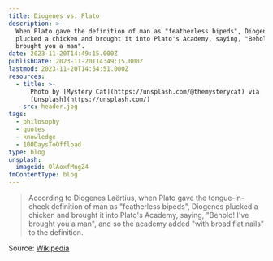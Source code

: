 ```yaml
---
title: Diogenes vs. Plato
description: >-
  When Plato gave the definition of man as "featherless bipeds", Diogenes
  plucked a chicken and brought it into Plato's Academy, saying, "Behold! I've
  brought you a man".
date: 2023-11-20T14:49:15.000Z
publishDate: 2023-11-20T14:49:15.000Z
lastmod: 2023-11-20T14:54:51.000Z
resources:
  - title: >-
      Photo by [Mystery Cat](https://unsplash.com/@themysterycat) via
      [Unsplash](https://unsplash.com/)
    src: header.jpg
tags:
  - philosophy
  - quotes
  - knowledge
  - 100DaysToOffload
type: blog
unsplash:
  imageid: OlAoxfMngZ4
fmContentType: blog
---
```


> According to Diogenes Laërtius, when Plato gave the tongue-in-cheek definition of man as "featherless bipeds", Diogenes plucked a chicken and brought it into Plato's Academy, saying, "Behold! I've brought you a man", and so the academy added "with broad flat nails" to the definition.

Source: [Wikipedia](https://en.wikipedia.org/wiki/Diogenes#:~:text=According%20to%20Diogenes%20La%C3%ABrtius%2C%20when%20Plato%20gave%20the%20tongue%2Din%2Dcheek%5B35%5D%20definition%20of%20man%20as%20%22featherless%20bipeds%22%2C%20Diogenes%20plucked%20a%20chicken%20and%20brought%20it%20into%20Plato%27s%20Academy%2C%20saying%2C%20%22Behold!%20I%27ve%20brought%20you%20a%20man%22%2C%20and%20so%20the%20academy%20added%20%22with%20broad%20flat%20nails%22%20to%20the%20definition.)
